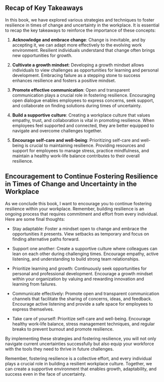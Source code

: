 
Recap of Key Takeaways
----------------------

In this book, we have explored various strategies and techniques to foster resilience in times of change and uncertainty in the workplace. It is essential to recap the key takeaways to reinforce the importance of these concepts:

1. **Acknowledge and embrace change**: Change is inevitable, and by accepting it, we can adapt more effectively to the evolving work environment. Resilient individuals understand that change often brings new opportunities for growth.

2. **Cultivate a growth mindset**: Developing a growth mindset allows individuals to view challenges as opportunities for learning and personal development. Embracing failure as a stepping stone to success enhances resilience and fosters a positive mindset.

3. **Promote effective communication**: Open and transparent communication plays a crucial role in fostering resilience. Encouraging open dialogue enables employees to express concerns, seek support, and collaborate on finding solutions during times of uncertainty.

4. **Build a supportive culture**: Creating a workplace culture that values empathy, trust, and collaboration is vital in promoting resilience. When employees feel supported and connected, they are better equipped to navigate and overcome challenges together.

5. **Encourage self-care and well-being**: Prioritizing self-care and well-being is crucial to maintaining resilience. Providing resources and support for employees to manage stress, practice mindfulness, and maintain a healthy work-life balance contributes to their overall resilience.

Encouragement to Continue Fostering Resilience in Times of Change and Uncertainty in the Workplace
--------------------------------------------------------------------------------------------------

As we conclude this book, I want to encourage you to continue fostering resilience within your workplace. Remember, building resilience is an ongoing process that requires commitment and effort from every individual. Here are some final thoughts:

* Stay adaptable: Foster a mindset open to change and embrace the opportunities it presents. View setbacks as temporary and focus on finding alternative paths forward.

* Support one another: Create a supportive culture where colleagues can lean on each other during challenging times. Encourage empathy, active listening, and understanding to build strong team relationships.

* Prioritize learning and growth: Continuously seek opportunities for personal and professional development. Encourage a growth mindset within your organization by valuing and rewarding innovation and learning from failures.

* Communicate effectively: Promote open and transparent communication channels that facilitate the sharing of concerns, ideas, and feedback. Encourage active listening and provide a safe space for employees to express themselves.

* Take care of yourself: Prioritize self-care and well-being. Encourage healthy work-life balance, stress management techniques, and regular breaks to prevent burnout and promote resilience.

By implementing these strategies and fostering resilience, you will not only navigate current uncertainties successfully but also equip your workforce with the tools they need to thrive in future challenges.

Remember, fostering resilience is a collective effort, and every individual plays a crucial role in building a resilient workplace culture. Together, we can create a supportive environment that enables growth, adaptability, and success even in the face of uncertainty.
